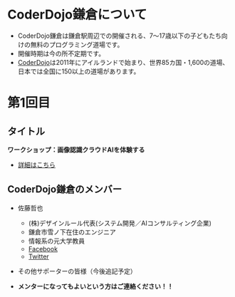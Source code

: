 # CoderDojo鎌倉について

- CoderDojo鎌倉は鎌倉駅周辺での開催される、7〜17歳以下の子どもたち向けの無料のプログラミング道場です。
- 開催時期は今の所不定期です。
- [CoderDojo](https://coderdojo.jp/)は2011年にアイルランドで始まり、世界85カ国・1,600の道場、日本では全国に150以上の道場があります。

# 第1回目

## タイトル
**ワークショップ：画像認識クラウドAIを体験する**

- <a href="no1.html">詳細はこちら</a>

## CoderDojo鎌倉のメンバー
- 佐藤哲也
  - (株)デザインルール代表(システム開発／AIコンサルティング企業)
  - 鎌倉市雪ノ下在住のエンジニア 
  - 情報系の元大学教員
  - [Facebook](https://www.facebook.com/tetsuyas0103)
  - [Twitter](https://twitter.com/tetsuyas) 

- その他サポーターの皆様（今後追記予定）
  
- **メンターになってもよいという方はご連絡ください！！**

